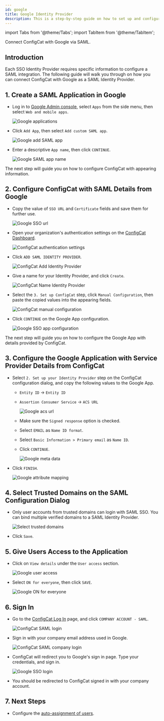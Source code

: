 ```yaml
---
id: google
title: Google Identity Provider
description: This is a step-by-step guide on how to set up and configure Google as a SAML Identity Provider for your organization.
---
```


import Tabs from '@theme/Tabs';
import TabItem from '@theme/TabItem';

Connect ConfigCat with Google via SAML.

## Introduction

Each SSO Identity Provider requires specific information to configure a SAML integration. The following guide will walk you through on how you can connect ConfigCat with Google as a SAML Identity Provider.

## 1. Create a SAML Application in Google

- Log in to <a href="https://admin.google.com/" target="_blank">Google Admin console</a>, select `Apps` from the side menu, then select `Web and mobile apps`.

  <img className="saml-tutorial-img zoomable" src="/docs/assets/saml/google/applications.png" alt="Google applications" />

- Click `Add App`, then select `Add custom SAML app`.

  <img className="saml-tutorial-img zoomable" src="/docs/assets/saml/google/add_saml_app.png" alt="Google add SAML app" />

- Enter a descriptive `App name`, then click `CONTINUE`.

  <img className="saml-tutorial-img zoomable" src="/docs/assets/saml/google/app_name.png" alt="Google SAML app name" />

The next step will guide you on how to configure ConfigCat with appearing information.

## 2. Configure ConfigCat with SAML Details from Google

- Copy the value of `SSO URL` and `Certificate` fields and save them for further use.

  <img className="saml-tutorial-img zoomable" src="/docs/assets/saml/google/meta_url_cert.png" alt="Google SSO url" />

- Open your organization's authentication settings on the <a href="https://app.configcat.com/organization/authentication" target="_blank">ConfigCat Dashboard</a>.

  <img className="saml-tutorial-img zoomable" src="/docs/assets/saml/dashboard/authentication.png" alt="ConfigCat authentication settings" />

- Click `ADD SAML IDENTITY PROVIDER`.

  <img className="saml-tutorial-img zoomable" src="/docs/assets/saml/dashboard/add_idp.png" alt="ConfigCat Add Identity Provider" />

- Give a name for your Identity Provider, and click `Create`.

  <img className="saml-tutorial-img zoomable" src="/docs/assets/saml/dashboard/google_name.png" alt="ConfigCat Name Identity Provider" />

- Select the `3. Set up ConfigCat` step, click `Manual Configuration`, then paste the copied values into the appearing fields.

  <img className="saml-tutorial-img zoomable" src="/docs/assets/saml/google/cc_manual_new.png" alt="ConfigCat manual configuration" />

- Click `CONTINUE` on the Google App configuration.

  <img className="saml-tutorial-img zoomable" src="/docs/assets/saml/google/meta_continue.png" alt="Google SSO app configuration" />

The next step will guide you on how to configure the Google App with details provided by ConfigCat.

## 3. Configure the Google Application with Service Provider Details from ConfigCat

- Select `2. Set up your Identity Provider` step on the ConfigCat configuration dialog, and copy the following values to the Google App.

  - `Entity ID` -> `Entity ID`
  - `Assertion Consumer Service` -> `ACS URL`

    <img className="saml-tutorial-img zoomable" src="/docs/assets/saml/dashboard/acs_entity_id_2.png" alt="Google acs url" />

  - Make sure the `Signed response` option is checked.
  - Select `EMAIL` as `Name ID format`.
  - Select `Basic Information > Primary email` as `Name ID`.
  - Click `CONTINUE`.

    <img className="saml-tutorial-img zoomable" src="/docs/assets/saml/google/google_acs_eid.png" alt="Google meta data" />

- Click `FINISH`.

  <img className="saml-tutorial-img zoomable" src="/docs/assets/saml/google/attribute_mapping.png" alt="Google attribute mapping" />

## 4. Select Trusted Domains on the SAML Configuration Dialog

- Only user accounts from trusted domains can login with SAML SSO. You can bind multiple verified domains to a SAML Identity Provider.
  
  <img className="saml-tutorial-img zoomable" src="/docs/assets/saml/dashboard/select_trusted_domains.png" alt="Select trusted domains" />

- Click `Save`.

## 5. Give Users Access to the Application

- Click on `View details` under the `User access` section.

  <img className="saml-tutorial-img zoomable" src="/docs/assets/saml/google/user_access.png" alt="Google user access" />

- Select `ON for everyone`, then click `SAVE`.

  <img className="saml-tutorial-img zoomable" src="/docs/assets/saml/google/on_for_everyone.png" alt="Google ON for everyone"/>

## 6. Sign In

- Go to the <a href="https://app.configcat.com/auth/login" target="_blank">ConfigCat Log In</a> page, and click `COMPANY ACCOUNT - SAML`.

  <img className="saml-tutorial-img zoomable" src="/docs/assets/saml/dashboard/saml_login.png" alt="ConfigCat SAML login" />

- Sign in with your company email address used in Google.

  <img className="saml-tutorial-img zoomable" src="/docs/assets/saml/dashboard/company_email.png" alt="ConfigCat SAML company login" />

- ConfigCat will redirect you to Google's sign in page. Type your credentials, and sign in.

  <img className="saml-tutorial-img zoomable" src="/docs/assets/saml/google/login.png" alt="Google SSO login" />

- You should be redirected to ConfigCat signed in with your company account.

## 7. Next Steps

- Configure the [auto-assignment of users](/docs/advanced/team-management/auto-assign-users).
